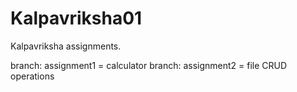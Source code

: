 # Kalpavriksha01
Kalpavriksha assignments.

branch: assignment1 = calculator
branch: assignment2 = file CRUD operations